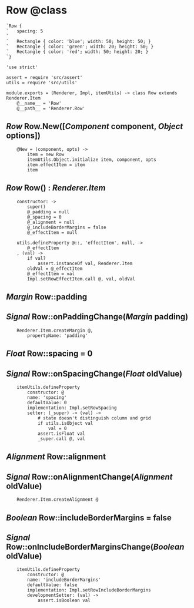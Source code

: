 Row @class
==========

```nml
`Row {
`   spacing: 5
`
`   Rectangle { color: 'blue'; width: 50; height: 50; }
`   Rectangle { color: 'green'; width: 20; height: 50; }
`   Rectangle { color: 'red'; width: 50; height: 20; }
`}
```

    'use strict'

    assert = require 'src/assert'
    utils = require 'src/utils'

    module.exports = (Renderer, Impl, itemUtils) -> class Row extends Renderer.Item
        @__name__ = 'Row'
        @__path__ = 'Renderer.Row'

*Row* Row.New([*Component* component, *Object* options])
--------------------------------------------------------

        @New = (component, opts) ->
            item = new Row
            itemUtils.Object.initialize item, component, opts
            item.effectItem = item
            item

*Row* Row() : *Renderer.Item*
-----------------------------

        constructor: ->
            super()
            @_padding = null
            @_spacing = 0
            @_alignment = null
            @_includeBorderMargins = false
            @_effectItem = null

        utils.defineProperty @::, 'effectItem', null, ->
            @_effectItem
        , (val) ->
            if val?
                assert.instanceOf val, Renderer.Item
            oldVal = @_effectItem
            @_effectItem = val
            Impl.setRowEffectItem.call @, val, oldVal

*Margin* Row::padding
---------------------

## *Signal* Row::onPaddingChange(*Margin* padding)

        Renderer.Item.createMargin @,
            propertyName: 'padding'

*Float* Row::spacing = 0
------------------------

## *Signal* Row::onSpacingChange(*Float* oldValue)

        itemUtils.defineProperty
            constructor: @
            name: 'spacing'
            defaultValue: 0
            implementation: Impl.setRowSpacing
            setter: (_super) -> (val) ->
                # state doesn't distinguish column and grid
                if utils.isObject val
                    val = 0
                assert.isFloat val
                _super.call @, val

*Alignment* Row::alignment
--------------------------

## *Signal* Row::onAlignmentChange(*Alignment* oldValue)

        Renderer.Item.createAlignment @

*Boolean* Row::includeBorderMargins = false
-------------------------------------------

## *Signal* Row::onIncludeBorderMarginsChange(*Boolean* oldValue)

        itemUtils.defineProperty
            constructor: @
            name: 'includeBorderMargins'
            defaultValue: false
            implementation: Impl.setRowIncludeBorderMargins
            developmentSetter: (val) ->
                assert.isBoolean val
